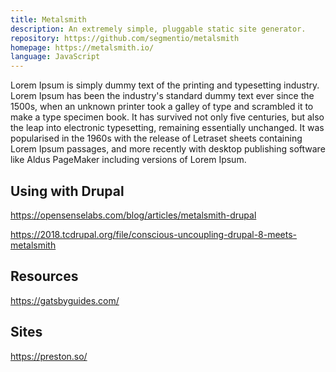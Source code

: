 ```yaml
---
title: Metalsmith
description: An extremely simple, pluggable static site generator.
repository: https://github.com/segmentio/metalsmith
homepage: https://metalsmith.io/
language: JavaScript
---
```


Lorem Ipsum is simply dummy text of the printing and typesetting industry. Lorem Ipsum has been the industry's standard dummy text ever since the 1500s, when an unknown printer took a galley of type and scrambled it to make a type specimen book. It has survived not only five centuries, but also the leap into electronic typesetting, remaining essentially unchanged. It was popularised in the 1960s with the release of Letraset sheets containing Lorem Ipsum passages, and more recently with desktop publishing software like Aldus PageMaker including versions of Lorem Ipsum.

## Using with Drupal

https://opensenselabs.com/blog/articles/metalsmith-drupal

https://2018.tcdrupal.org/file/conscious-uncoupling-drupal-8-meets-metalsmith

## Resources

https://gatsbyguides.com/

## Sites

https://preston.so/

